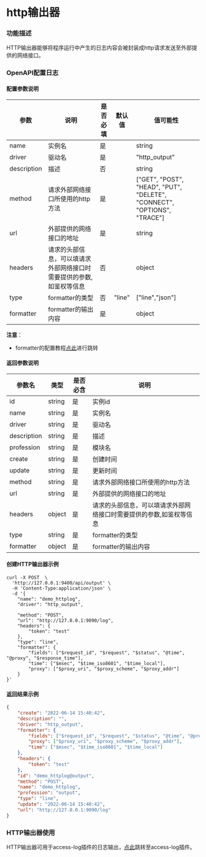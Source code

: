 # http输出器

### 功能描述

HTTP输出器能够将程序运行中产生的日志内容会被封装成http请求发送至外部提供的网络接口。



### OpenAPI配置日志

#### 配置参数说明

| 参数        | 说明                                                         | 是否必填 | 默认值 | 值可能性                                                     |
| ----------- | ------------------------------------------------------------ | -------- | ------ | ------------------------------------------------------------ |
| name        | 实例名                                                       | 是       |        | string                                                       |
| driver      | 驱动名                                        | 是       |        | "http_output"                                                |
| description | 描述                                                         | 否       |        | string                                                       |
| method      | 请求外部网络接口所使用的http方法                             | 是       |        | ["GET", "POST", "HEAD", "PUT", "DELETE", "CONNECT", "OPTIONS", "TRACE"] |
| url         | 外部提供的网络接口的地址                                     | 是       |        | string                                                       |
| headers     | 请求的头部信息，可以填请求外部网络接口时需要提供的参数,如鉴权等信息 | 否       |        | object                                                       |
| type        | formatter的类型                                              | 否       | "line" | ["line","json"]                                              |
| formatter   | formatter的输出内容                                          | 是       |        | object                                                       |

**注意**：

* formatter的配置教程[点此](/docs/apinto/formatter)进行跳转



#### 返回参数说明

| 参数名      | 类型   | 是否必含 | 说明                                                         |
| ----------- | ------ | -------- | ------------------------------------------------------------ |
| id          | string | 是       | 实例id                                                       |
| name        | string | 是       | 实例名                                                       |
| driver      | string | 是       | 驱动名                                                       |
| description | string | 是       | 描述                                                         |
| profession  | string | 是       | 模块名                                                       |
| create      | string | 是       | 创建时间                                                     |
| update      | string | 是       | 更新时间                                                     |
| method      | string | 是       | 请求外部网络接口所使用的http方法                             |
| url         | string | 是       | 外部提供的网络接口的地址                                     |
| headers     | object | 是       | 请求的头部信息，可以填请求外部网络接口时需要提供的参数,如鉴权等信息 |
| type        | string | 是       | formatter的类型                                              |
| formatter   | object | 是       | formatter的输出内容                                          |



#### 创建HTTP输出器示例

```shell
curl -X POST  \
  'http://127.0.0.1:9400/api/output' \
  -H 'Content-Type:application/json' \
  -d '{
	"name": "demo_httplog",
	"driver": "http_output",

	"method": "POST",
	"url": "http://127.0.0.1:9090/log",
	"headers": {
		"token": "test"
	},
	"type": "line",
	"formatter": {
		"fields": ["$request_id", "$request", "$status", "@time", "@proxy", "$response_time"],
		"time": ["$msec", "$time_iso8601", "$time_local"],
		"proxy": ["$proxy_uri", "$proxy_scheme", "$proxy_addr"]
	}
}'
```



#### 返回结果示例

```json
{
	"create": "2022-06-14 15:40:42",
	"description": "",
	"driver": "http_output",
	"formatter": {
		"fields": ["$request_id", "$request", "$status", "@time", "@proxy", "$response_time"],
		"proxy": ["$proxy_uri", "$proxy_scheme", "$proxy_addr"],
		"time": ["$msec", "$time_iso8601", "$time_local"]
	},
	"headers": {
		"token": "test"
	},
	"id": "demo_httplog@output",
	"method": "POST",
	"name": "demo_httplog",
	"profession": "output",
	"type": "line",
	"update": "2022-06-14 15:40:42",
	"url": "http://127.0.0.1:9090/log"
}
```



### HTTP输出器使用

HTTP输出器可用于access-log插件的日志输出，[点此](/docs/apinto/plugins/access_log.md)跳转至access-log插件。
